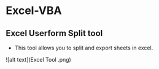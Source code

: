 # Excel-VBA
## Excel Userform Split tool
* This tool allows you to split and export sheets in excel. 

![alt text](Excel Tool .png)

